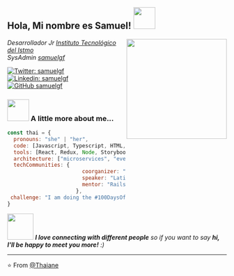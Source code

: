 <h2> Hola, Mi nombre es Samuel! <img src="https://media.giphy.com/media/mGcNjsfWAjY5AEZNw6/giphy.gif" width="50"></h2>
<img align='right' src="https://media.giphy.com/media/ieyl9zmCjO4b4t6qoY/giphy.gif" width="230">
<p><em>Desarrollador Jr <a href="http://www.unb.br">Instituto Tecnológico del Istmo</a></br>SysAdmin <a href="https://www.thoughtworks.com">samuelgf</a>
</em></p>

[![Twitter: samuelgf](https://img.shields.io/twitter/follow/samuelgf?style=social)](https://twitter.com/samuelgf)
[![Linkedin: samuelgf](https://img.shields.io/badge/-samuelgf-blue?style=flat-square&logo=Linkedin&logoColor=white&link=https://www.linkedin.com/in/samuelgf/)](https://www.linkedin.com/in/samuelgf)
[![GitHub samuelgf](https://img.shields.io/github/followers/thaiane?label=follow&style=social)](https://github.com/SamuelGarciaFranco)


### <img src="https://media0.giphy.com/media/Ho8klqe5oPLa8g6BNe/giphy.gif?cid=ecf05e477o37jjfvmpzuggb1cg5678b30nn8wgc73xxscf2z&rid=giphy.gif&ct=g" width="50"> A little more about me...  

```javascript
const thai = {
  pronouns: "she" | "her",
  code: [Javascript, Typescript, HTML, CSS, Ruby, Python, Java],
  tools: [React, Redux, Node, Storybook, Styled-Components, Jest, Docker],
  architecture: ["microservices", "event-driven", "design system pattern"],
  techCommunities: {
                        coorganizer: "AfroPython",
                        speaker: "Latinity",
                        mentor: "RailsGirls POA"
                      },
 challenge: "I am doing the #100DaysOfCode challenge focused on react and typescript"
}
```

<img src="https://media.giphy.com/media/LnQjpWaON8nhr21vNW/giphy.gif" width="60"> <em><b>I love connecting with different people</b> so if you want to say <b>hi, I'll be happy to meet you more!</b> :)</em>

---

⭐️ From [@Thaiane](https://github.com/SamuelGarciaFranco)


